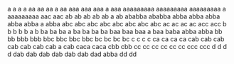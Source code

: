 a a
a a
aa aa
aa a aa
aaa aaa
aaa a aaa
aaaaaaaaa aaaaaaaaa
aaaaaaaaa a aaaaaaaaa
aac aac
ab ab
ab ab
ab a ab
ababba ababba
abba abba
abba abba
abba a abba
abc abc
abc abc
abc abc
abc abc
ac ac
ac ac
acc acc
b b
b b
b a b
ba ba
ba a ba
ba ba ba
baa baa
baa a baa
baba abba abba
bb bb
bbb bbb
bbc bbc
bbc bbc
bc bc
bc bc
c c
c c
ca ca
ca ca
cab cab
cab cab
cab cab
cab a cab
caca caca
cbb cbb
cc cc
cc cc
cc cc
ccc ccc
d d
d d
dab dab
dab dab
dab dab
dad abba
dd dd
